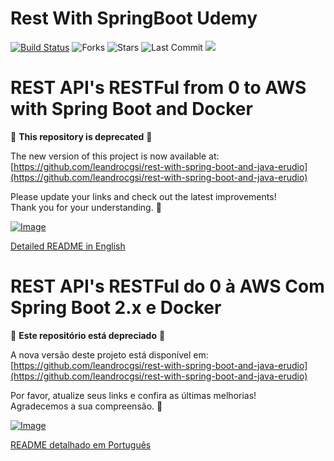 # Rest With SpringBoot Udemy

[![Build Status](https://travis-ci.org/leandrocgsi/RestWithSpringBootUdemy.svg?branch=master)](https://travis-ci.org/leandrocgsi/RestWithSpringBootUdemy)
![Forks](https://img.shields.io/github/forks/leandrocgsi/RestWithSpringBootUdemy)
![Stars](https://img.shields.io/github/stars/leandrocgsi/RestWithSpringBootUdemy)
![Last Commit](https://img.shields.io/github/last-commit/leandrocgsi/RestWithSpringBootUdemy)
<a href="https://hub.docker.com/search?q=leandrocgsi&type=image"><img src="https://img.shields.io/badge/DockerHub-leandrocgsi-blue"/></a>


# REST API's RESTFul from 0 to AWS with Spring Boot and Docker

🚨 **This repository is deprecated** 🚨

The new version of this project is now available at:  
[https://github.com/leandrocgsi/rest-with-spring-boot-and-java-erudio](https://github.com/leandrocgsi/rest-with-spring-boot-and-java-erudio)

Please update your links and check out the latest improvements!  
Thank you for your understanding. 🙏

[![Image](https://github.com/leandrocgsi/RestWithSpringBootUdemy/blob/master/Images/rest_apis_restful_from_0_to_aws_with_spring_boot_and_docker.png?raw=true "REST API's RESTFul from 0 to AWS with Spring Boot and Docker")](https://www.udemy.com/course/rest-apis-restful-from-0-to-aws-with-spring-boot-and-docker/?couponCode=GTHB_FLASH_SALE2021)

[Detailed README in English](https://github.com/leandrocgsi/RestWithSpringBootUdemy/blob/master/README_IN_ENGLISH.md)

# REST API's RESTFul do 0 à AWS Com Spring Boot 2.x e Docker

🚨 **Este repositório está depreciado** 🚨

A nova versão deste projeto está disponível em:  
[https://github.com/leandrocgsi/rest-with-spring-boot-and-java-erudio](https://github.com/leandrocgsi/rest-with-spring-boot-and-java-erudio)

Por favor, atualize seus links e confira as últimas melhorias!  
Agradecemos a sua compreensão. 🙏

[![Image](https://github.com/leandrocgsi/RestWithSpringBootUdemy/blob/master/Images/rest_apis_restful_do_0_à_nuvem_com_spring_boot_2_e_docker.png?raw=true "REST API's RESTFul do 0 à AWS Com Spring Boot 2.x e Docker")](https://www.udemy.com/course/restful-apis-do-0-a-nuvem-com-springboot-e-docker/?couponCode=GTHB_FLASH_SALE2021)

[README detalhado em Português](https://github.com/leandrocgsi/RestWithSpringBootUdemy/blob/master/README_EM_PORTUGUES.md)
